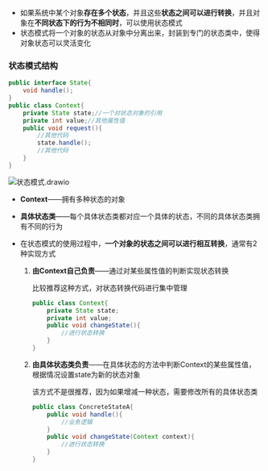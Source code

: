* 如果系统中某个对象**存在多个状态**，并且这些**状态之间可以进行转换**，并且对象在**不同状态下的行为不相同时**，可以使用状态模式
* 状态模式将一个对象的状态从对象中分离出来，封装到专门的状态类中，使得对象状态可以灵活变化





### 状态模式结构

```java
public interface State{
    void handle();
}
public class Context{
    private State state;//一个对状态对象的引用
    private int value;//其他属性值
    public void request(){
        //其他代码
        state.handle();
        //其他代码
    }
}
```



![状态模式.drawio](状态模式.drawio.png)

* **Context**——拥有多种状态的对象

* **具体状态类**——每个具体状态类都对应一个具体的状态，不同的具体状态类拥有不同的行为

* 在状态模式的使用过程中，**一个对象的状态之间可以进行相互转换**，通常有2种实现方式

  1. **由Context自己负责**——通过对某些属性值的判断实现状态转换

     比较推荐这种方式，对状态转换代码进行集中管理

     ```java
     public class Context{
         private State state;
         private int value;
         public void changeState(){
             //进行状态转换
         }
     }
     ```

  2. **由具体状态类负责**——在具体状态的方法中判断Context的某些属性值，根据情况设置state为新的状态对象

     该方式不是很推荐，因为如果增减一种状态，需要修改所有的具体状态类

     ```java
     public class ConcreteStateA{
         public void handle(){
             //业务逻辑
         }
         public void changeState(Context context){
             //进行状态转换
         }
     }
     ```

     



